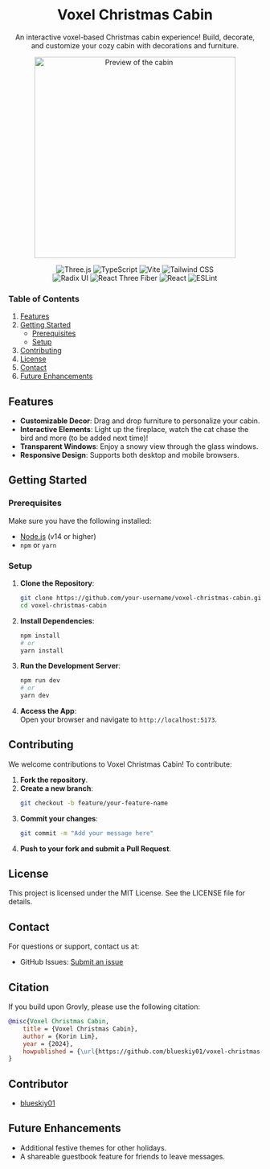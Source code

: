 <div align="center">
  <h1><strong>Voxel Christmas Cabin</strong></h1>
  <p>An interactive voxel-based Christmas cabin experience! Build, decorate, and customize your cozy cabin with decorations and furniture.</p>

  <img src="christmas_cabin.webp" alt="Preview of the cabin" width="400"> 

  ![Three.js](https://img.shields.io/badge/3D_Rendering-Three.js-000000?logo=three.js&logoColor=white&style=flat-square) ![TypeScript](https://img.shields.io/badge/Language-TypeScript-3178C6?logo=typescript&logoColor=white&style=flat-square) ![Vite](https://img.shields.io/badge/Build-Vite-646CFF?logo=vite&logoColor=white&style=flat-square) ![Tailwind CSS](https://img.shields.io/badge/Styling-Tailwind%20CSS-06B6D4?logo=tailwindcss&logoColor=white&style=flat-square)  
  ![Radix UI](https://img.shields.io/badge/Component_Library-Radix%20UI-FFD700?logo=radix-ui&logoColor=white&style=flat-square) ![React Three Fiber](https://img.shields.io/badge/3D_Rendering-React%20Three%20Fiber-000000?logo=react&logoColor=white&style=flat-square)  ![React](https://img.shields.io/badge/Frontend-React-61DAFB?logo=react&logoColor=white&style=flat-square) ![ESLint](https://img.shields.io/badge/Code_Style-ESLint-4B32C3?logo=eslint&logoColor=white&style=flat-square) 


</div>

### **Table of Contents**  
1. [Features](#features)  
2. [Getting Started](#getting-started)  
   - [Prerequisites](#prerequisites)  
   - [Setup](#setup)  
3. [Contributing](#contributing)  
4. [License](#license)  
5. [Contact](#contact)  
6. [Future Enhancements](#future-enhancements)  

## Features

- **Customizable Decor**: Drag and drop furniture to personalize your cabin.  
- **Interactive Elements**: Light up the fireplace, watch the cat chase the bird and more (to be added next time)!  
- **Transparent Windows**: Enjoy a snowy view through the glass windows.  
- **Responsive Design**: Supports both desktop and mobile browsers.  

## Getting Started

### Prerequisites

Make sure you have the following installed:  
- [Node.js](https://nodejs.org/) (v14 or higher)  
- `npm` or `yarn`

### Setup

1. **Clone the Repository**:  
   ```bash
   git clone https://github.com/your-username/voxel-christmas-cabin.git
   cd voxel-christmas-cabin  
   ```

2. **Install Dependencies**:  
   ```bash
   npm install
   # or
   yarn install
   ```

3. **Run the Development Server**:  
   ```bash
   npm run dev
   # or
   yarn dev
   ```

4. **Access the App**:  
   Open your browser and navigate to `http://localhost:5173`.

## Contributing

We welcome contributions to Voxel Christmas Cabin! To contribute:

1. **Fork the repository**.
2. **Create a new branch**:
   ```bash
   git checkout -b feature/your-feature-name
   ```
3. **Commit your changes**:
   ```bash
   git commit -m "Add your message here"
   ```
4. **Push to your fork and submit a Pull Request**.

## License

This project is licensed under the MIT License. See the LICENSE file for details.

## Contact

For questions or support, contact us at:  
- GitHub Issues: [Submit an issue](https://github.com/your-username/voxel-christmas-cabin/issues)
## Citation
If you build upon Grovly, please use the following citation:
```BibTeX
@misc{Voxel Christmas Cabin,
    title = {Voxel Christmas Cabin},
    author = {Korin Lim},
    year = {2024},
    howpublished = {\url{https://github.com/blueskiy01/voxel-christmas-cabin}},
}
```
## Contributor
- [blueskiy01](www.github.com/blueskiy01)

## Future Enhancements
- Additional festive themes for other holidays.  
- A shareable guestbook feature for friends to leave messages.  

